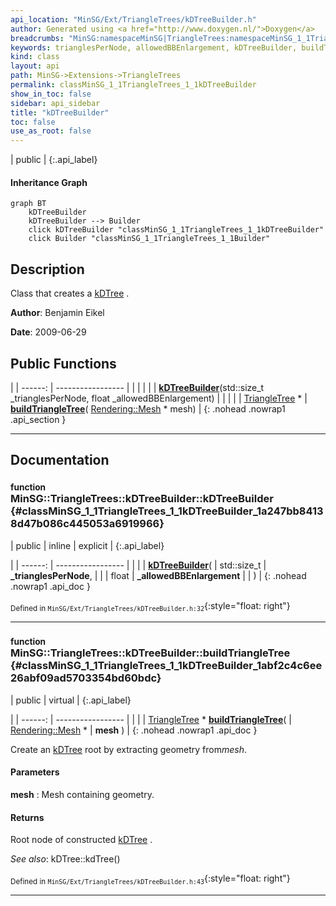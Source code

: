 ```yaml
---
api_location: "MinSG/Ext/TriangleTrees/kDTreeBuilder.h"
author: Generated using <a href="http://www.doxygen.nl/">Doxygen</a>
breadcrumbs: "MinSG:namespaceMinSG|TriangleTrees:namespaceMinSG_1_1TriangleTrees"
keywords: trianglesPerNode, allowedBBEnlargement, kDTreeBuilder, buildTriangleTree
kind: class
layout: api
path: MinSG->Extensions->TriangleTrees
permalink: classMinSG_1_1TriangleTrees_1_1kDTreeBuilder
show_in_toc: false
sidebar: api_sidebar
title: "kDTreeBuilder"
toc: false
use_as_root: false
---
```


| public |
{:.api_label}

#### Inheritance Graph

```mermaid
graph BT
	kDTreeBuilder
	kDTreeBuilder --> Builder
	click kDTreeBuilder "classMinSG_1_1TriangleTrees_1_1kDTreeBuilder"
	click Builder "classMinSG_1_1TriangleTrees_1_1Builder"
```

## Description



Class that creates a [kDTree](classMinSG_1_1TriangleTrees_1_1kDTree) .



**Author**: Benjamin Eikel



**Date**: 2009-06-29





## Public Functions

|
| ------: | ----------------- |
|  | |
|  | **[kDTreeBuilder](#classMinSG_1_1TriangleTrees_1_1kDTreeBuilder_1a247bb84138d47b086c445053a6919966)**(std::size_t _trianglesPerNode, float _allowedBBEnlargement) |
|  | |
| [TriangleTree](classMinSG_1_1TriangleTrees_1_1TriangleTree) * | **[buildTriangleTree](#classMinSG_1_1TriangleTrees_1_1kDTreeBuilder_1abf2c4c6ee26abf09ad5703354bd60bdc)**( [Rendering::Mesh](classRendering_1_1Mesh) * mesh) |
{: .nohead .nowrap1 .api_section }


-------------------------------------------------------------------

## Documentation

### <small>function</small><br/> MinSG::TriangleTrees::kDTreeBuilder::kDTreeBuilder {#classMinSG_1_1TriangleTrees_1_1kDTreeBuilder_1a247bb84138d47b086c445053a6919966}

| public | inline | explicit |
{:.api_label}

|
| ------: | ----------------- |
|  |
|  **[kDTreeBuilder](#classMinSG_1_1TriangleTrees_1_1kDTreeBuilder_1a247bb84138d47b086c445053a6919966)**( | std::size_t | **_trianglesPerNode**, |
| | float | **_allowedBBEnlargement** |
|   ) |
{: .nohead .nowrap1 .api_doc }





<sub>Defined in `MinSG/Ext/TriangleTrees/kDTreeBuilder.h:32`</sub>{:style="float: right"}

-------------------------------------------------------------------

### <small>function</small><br/> MinSG::TriangleTrees::kDTreeBuilder::buildTriangleTree {#classMinSG_1_1TriangleTrees_1_1kDTreeBuilder_1abf2c4c6ee26abf09ad5703354bd60bdc}

| public | virtual |
{:.api_label}

|
| ------: | ----------------- |
|  |
| [TriangleTree](classMinSG_1_1TriangleTrees_1_1TriangleTree) * **[buildTriangleTree](#classMinSG_1_1TriangleTrees_1_1kDTreeBuilder_1abf2c4c6ee26abf09ad5703354bd60bdc)**( |  [Rendering::Mesh](classRendering_1_1Mesh) * | **mesh** ) |
{: .nohead .nowrap1 .api_doc }



Create an [kDTree](classMinSG_1_1TriangleTrees_1_1kDTree) root by extracting geometry from*mesh*.


#### Parameters
**mesh**
:  Mesh containing geometry.




#### Returns
Root node of constructed [kDTree](classMinSG_1_1TriangleTrees_1_1kDTree) .



*See also*: kDTree::kdTree()





<sub>Defined in `MinSG/Ext/TriangleTrees/kDTreeBuilder.h:43`</sub>{:style="float: right"}

-------------------------------------------------------------------

